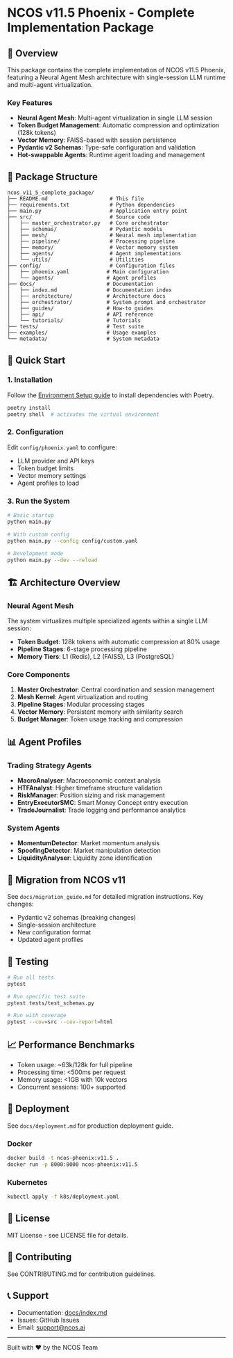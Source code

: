 # NCOS v11.5 Phoenix - Complete Implementation Package

## 🚀 Overview
This package contains the complete implementation of NCOS v11.5 Phoenix, featuring a Neural Agent Mesh architecture with single-session LLM runtime and multi-agent virtualization.

### Key Features
- **Neural Agent Mesh**: Multi-agent virtualization in single LLM session
- **Token Budget Management**: Automatic compression and optimization (128k tokens)
- **Vector Memory**: FAISS-based with session persistence
- **Pydantic v2 Schemas**: Type-safe configuration and validation
- **Hot-swappable Agents**: Runtime agent loading and management

## 📁 Package Structure
```
ncos_v11_5_complete_package/
├── README.md                    # This file
├── requirements.txt             # Python dependencies
├── main.py                      # Application entry point
├── src/                         # Source code
│   ├── master_orchestrator.py   # Core orchestrator
│   ├── schemas/                 # Pydantic models
│   ├── mesh/                    # Neural mesh implementation
│   ├── pipeline/                # Processing pipeline
│   ├── memory/                  # Vector memory system
│   ├── agents/                  # Agent implementations
│   └── utils/                   # Utilities
├── config/                      # Configuration files
│   ├── phoenix.yaml            # Main configuration
│   └── agents/                 # Agent profiles
├── docs/                       # Documentation
│   ├── index.md                # Documentation index
│   ├── architecture/           # Architecture docs
│   ├── orchestrator/           # System prompt and orchestrator
│   ├── guides/                 # How-to guides
│   ├── api/                    # API reference
│   └── tutorials/              # Tutorials
├── tests/                      # Test suite
├── examples/                   # Usage examples
└── metadata/                   # System metadata
```

## 🚀 Quick Start

### 1. Installation
Follow the [Environment Setup guide](docs/environment_setup.md) to install
dependencies with Poetry.
```bash
poetry install
poetry shell  # activates the virtual environment
```

### 2. Configuration
Edit `config/phoenix.yaml` to configure:
- LLM provider and API keys
- Token budget limits
- Vector memory settings
- Agent profiles to load

### 3. Run the System
```bash
# Basic startup
python main.py

# With custom config
python main.py --config config/custom.yaml

# Development mode
python main.py --dev --reload
```

## 🏗️ Architecture Overview

### Neural Agent Mesh
The system virtualizes multiple specialized agents within a single LLM session:
- **Token Budget**: 128k tokens with automatic compression at 80% usage
- **Pipeline Stages**: 6-stage processing pipeline
- **Memory Tiers**: L1 (Redis), L2 (FAISS), L3 (PostgreSQL)

### Core Components
1. **Master Orchestrator**: Central coordination and session management
2. **Mesh Kernel**: Agent virtualization and routing
3. **Pipeline Stages**: Modular processing stages
4. **Vector Memory**: Persistent memory with similarity search
5. **Budget Manager**: Token usage tracking and compression

## 📊 Agent Profiles

### Trading Strategy Agents
- **MacroAnalyser**: Macroeconomic context analysis
- **HTFAnalyst**: Higher timeframe structure validation
- **RiskManager**: Position sizing and risk management
- **EntryExecutorSMC**: Smart Money Concept entry execution
- **TradeJournalist**: Trade logging and performance analytics

### System Agents
- **MomentumDetector**: Market momentum analysis
- **SpoofingDetector**: Market manipulation detection
- **LiquidityAnalyser**: Liquidity zone identification

## 🔄 Migration from NCOS v11

See `docs/migration_guide.md` for detailed migration instructions. Key changes:
- Pydantic v2 schemas (breaking changes)
- Single-session architecture
- New configuration format
- Updated agent profiles

## 🧪 Testing
```bash
# Run all tests
pytest

# Run specific test suite
pytest tests/test_schemas.py

# Run with coverage
pytest --cov=src --cov-report=html
```

## 📈 Performance Benchmarks
- Token usage: ~63k/128k for full pipeline
- Processing time: <500ms per request
- Memory usage: <1GB with 10k vectors
- Concurrent sessions: 100+ supported

## 🚢 Deployment
See `docs/deployment.md` for production deployment guide.

### Docker
```bash
docker build -t ncos-phoenix:v11.5 .
docker run -p 8000:8000 ncos-phoenix:v11.5
```

### Kubernetes
```bash
kubectl apply -f k8s/deployment.yaml
```

## 📝 License
MIT License - see LICENSE file for details.

## 🤝 Contributing
See CONTRIBUTING.md for contribution guidelines.

## 📞 Support
- Documentation: [docs/index.md](docs/index.md)
- Issues: GitHub Issues
- Email: support@ncos.ai

---
Built with ❤️ by the NCOS Team
